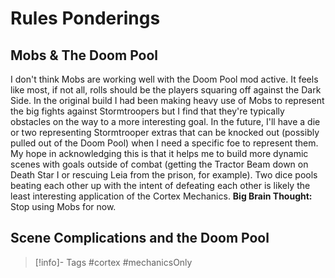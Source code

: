 # Rules Ponderings
## Mobs & The Doom Pool
I don't think Mobs are working well with the Doom Pool mod active.  It feels like most, if not all, rolls should be the players squaring off against the Dark Side.  In the original build I had been making heavy use of Mobs to represent the big fights against Stormtroopers but I find that they're typically obstacles on the way to a more interesting goal.  In the future, I'll have a die or two representing Stormtrooper extras that can be knocked out (possibly pulled out of the Doom Pool) when I need a specific foe to represent them.
My hope in acknowledging this is that it helps me to build more dynamic scenes with goals outside of combat (getting the Tractor Beam down on Death Star I or rescuing Leia from the prison, for example).  Two dice pools beating each other up with the intent of defeating each other is likely the least interesting application of the Cortex Mechanics.
**Big Brain Thought:** Stop using Mobs for now.
## Scene Complications and the Doom Pool

> [!info]- Tags
> #cortex #mechanicsOnly 
